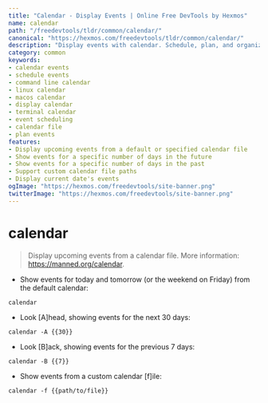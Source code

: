 ```yaml
---
title: "Calendar - Display Events | Online Free DevTools by Hexmos"
name: calendar
path: "/freedevtools/tldr/common/calendar/"
canonical: "https://hexmos.com/freedevtools/tldr/common/calendar/"
description: "Display events with calendar. Schedule, plan, and organize your time efficiently with this command-line tool. Free online tool, no registration required."
category: common
keywords:
- calendar events
- schedule events
- command line calendar
- linux calendar
- macos calendar
- display calendar
- terminal calendar
- event scheduling
- calendar file
- plan events
features:
- Display upcoming events from a default or specified calendar file
- Show events for a specific number of days in the future
- Show events for a specific number of days in the past
- Support custom calendar file paths
- Display current date's events
ogImage: "https://hexmos.com/freedevtools/site-banner.png"
twitterImage: "https://hexmos.com/freedevtools/site-banner.png"
---
```


# calendar

> Display upcoming events from a calendar file.
> More information: <https://manned.org/calendar>.

- Show events for today and tomorrow (or the weekend on Friday) from the default calendar:

`calendar`

- Look [A]head, showing events for the next 30 days:

`calendar -A {{30}}`

- Look [B]ack, showing events for the previous 7 days:

`calendar -B {{7}}`

- Show events from a custom calendar [f]ile:

`calendar -f {{path/to/file}}`
